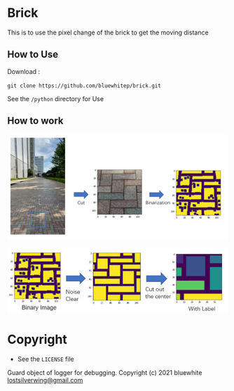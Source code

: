# Brick

This is to use the pixel change of the brick to get the moving distance

## How to Use

Download :

`git clone https://github.com/bluewhitep/brick.git`

See the `/python` directory for Use

## How to work

![avatar](01.png)

![avatar](02.png)



# Copyright

* See the `LICENSE` file

Guard object of logger for debugging.
Copyright (c) 2021 bluewhite <lostsilverwing@gmail.com>

